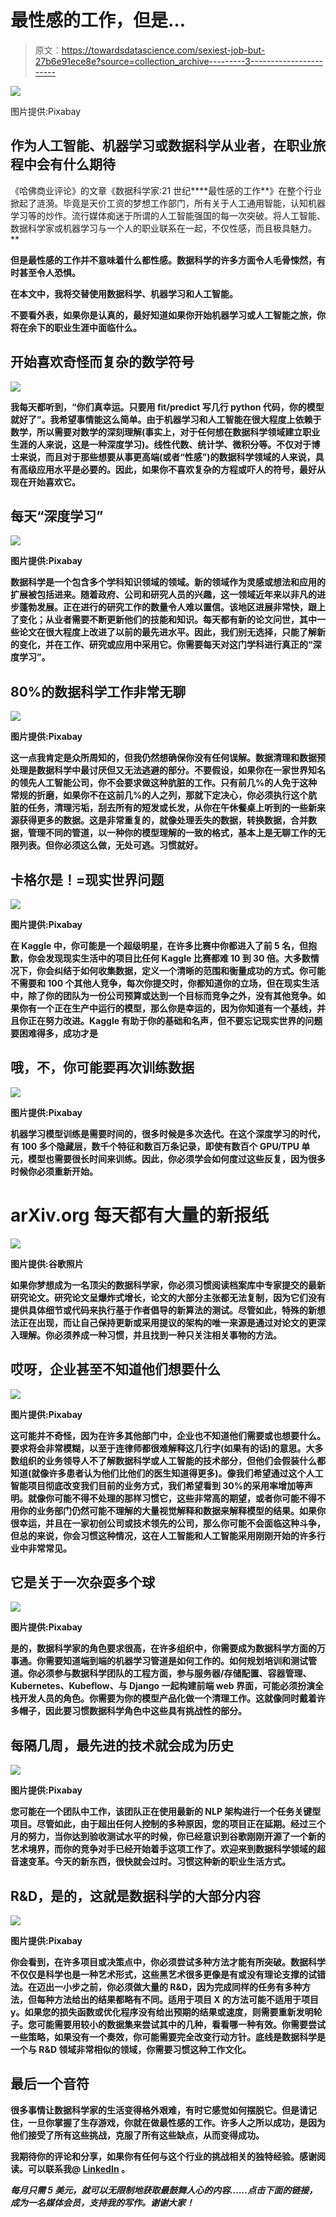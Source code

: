# 最性感的工作，但是…

> 原文：<https://towardsdatascience.com/sexiest-job-but-27b6e91ece8e?source=collection_archive---------3----------------------->

![](img/d77d5c9bb83d63df80ff7125add8b30e.png)

图片提供:Pixabay

## 作为人工智能、机器学习或数据科学从业者，在职业旅程中会有什么期待

《哈佛商业评论》的文章《数据科学家:21 世纪****最性感的工作**》在整个行业掀起了涟漪。毕竟是天价工资的梦想工作部门，所有关于人工通用智能，认知机器学习等的炒作。流行媒体痴迷于所谓的人工智能强国的每一次突破。将人工智能、数据科学家或机器学习与一个人的职业联系在一起，不仅性感，而且极具魅力。**

**但是最性感的工作并不意味着什么都性感。数据科学的许多方面令人毛骨悚然，有时甚至令人恐惧。**

**在本文中，我将交替使用数据科学、机器学习和人工智能。**

**不要看外表，如果你是认真的，最好知道如果你开始机器学习或人工智能之旅，你将在余下的职业生涯中面临什么。**

## **开始喜欢奇怪而复杂的数学符号**

**![](img/8a0cda9b68b8f1367d51e50784a4911e.png)**

**我每天都听到，“你们真幸运。只要用 fit/predict 写几行 python 代码，你的模型就好了”。我希望事情能这么简单。由于机器学习和人工智能在很大程度上依赖于数学，所以需要对数学的深刻理解(事实上，对于任何想在数据科学领域建立职业生涯的人来说，这是一种深度学习)。线性代数、统计学、微积分等。不仅对于博士来说，而且对于那些想要从事更高端(或者“性感”)的数据科学领域的人来说，具有高级应用水平是必要的。因此，如果你不喜欢复杂的方程或吓人的符号，最好从现在开始喜欢它。**

## **每天“深度学习”**

**![](img/1208409e36b22edeedb76d6e64c33e2d.png)**

**图片提供:Pixabay**

**数据科学是一个包含多个学科知识领域的领域。新的领域作为灵感或想法和应用的扩展被包括进来。随着政府、公司和研究人员的兴趣，这一领域近年来以非凡的进步蓬勃发展。正在进行的研究工作的数量令人难以置信。该地区进展非常快，跟上了变化；从业者需要不断更新他们的技能和知识。每天都有新的论文问世，其中一些论文在很大程度上改进了以前的最先进水平。因此，我们别无选择，只能了解新的变化，并在工作、研究或应用中采用它。你需要每天对这门学科进行真正的“深度学习”。**

## **80%的数据科学工作非常无聊**

**![](img/04f3dad4e36fced891447fca3a697b5f.png)**

**图片提供:Pixabay**

**这一点我肯定是众所周知的，但我仍然想确保你没有任何误解。数据清理和数据预处理是数据科学中最讨厌但又无法逃避的部分。不要假设，如果你在一家世界知名的领先人工智能公司，你不会要求做这种肮脏的工作。只有前几%的人免于这种常规的折磨，如果你不在这前几%的人之列，那就下定决心，你必须执行这个肮脏的任务，清理污垢，刮去所有的短发或长发，从你在午休餐桌上听到的一些新来源获得更多的数据。这是非常重复的，就像处理丢失的数据，转换数据，合并数据，管理不同的管道，以一种你的模型理解的一致的格式，基本上是无聊工作的无限列表。但你必须这么做，无处可逃。习惯就好。**

## **卡格尔是！=现实世界问题**

**![](img/c3a3eef2c9323e39ef47ca25a093e129.png)**

**图片提供:Pixabay**

**在 Kaggle 中，你可能是一个超级明星，在许多比赛中你都进入了前 5 名，但抱歉，你会发现现实生活中的项目比任何 Kaggle 比赛都难 10 到 30 倍。大多数情况下，你会纠结于如何收集数据，定义一个清晰的范围和衡量成功的方式。你可能不需要和 100 个其他人竞争，每次你提交时，你都知道你的立场，但在现实生活中，除了你的团队为一份公司预算或达到一个目标而竞争之外，没有其他竞争。如果你有一个正在生产中运行的模型，那么你是幸运的，因为你知道有一个基线，并且你正在努力改进。Kaggle 有助于你的基础和名声，但不要忘记现实世界的问题要困难得多，成功才是**

## **哦，不，你可能要再次训练数据**

**![](img/830cb93a30f385269564868aecf00acf.png)**

**图片提供:Pixabay**

**机器学习模型训练是需要时间的，很多时候是多次迭代。在这个深度学习的时代，有 100 多个隐藏层，数千个特征和数百万条记录，即使有数百个 GPU/TPU 单元，模型也需要很长时间来训练。因此，你必须学会如何度过这些反复，因为很多时候你必须重新开始。**

# **arXiv.org 每天都有大量的新报纸**

**![](img/82a662fa585776723025d89eaac764e8.png)**

**图片提供:谷歌照片**

**如果你梦想成为一名顶尖的数据科学家，你必须习惯阅读档案库中专家提交的最新研究论文。研究论文呈爆炸式增长，论文的大部分主张都无法复制，因为它们没有提供具体细节或代码来执行基于作者倡导的新算法的测试。尽管如此，特殊的新想法正在出现，而让自己保持更新或采用提议的架构的唯一来源是通过对论文的更深入理解。你必须养成一种习惯，并且找到一种只关注相关事物的方法。**

## **哎呀，企业甚至不知道他们想要什么**

**![](img/479bed8d00c9709cb120e908fbe2f6ae.png)**

**图片提供:Pixabay**

**这可能并不奇怪，因为在许多其他部门中，企业也不知道他们需要或也想要什么。要求将会非常模糊，以至于连律师都很难解释这几行字(如果有的话)的意思。大多数组织的业务领导人不了解数据科学或人工智能的技术部分，但他们会假装什么都知道(就像许多患者认为他们比他们的医生知道得更多)。像我们希望通过这个人工智能项目彻底改变我们目前的业务方式，我们希望看到 30%的采用率增加等声明。就像你可能不得不处理的那样习惯它，这些非常高的期望，或者你可能不得不用你的业务部门仍然可能不理解的大量视觉解释和数据来解释模型的结果。如果你很幸运，并且在一家初创公司或技术领先的公司，那么你可能不会面临这种斗争，但总的来说，你会习惯这种情况，这在人工智能和人工智能采用刚刚开始的许多行业中非常常见。**

## **它是关于一次杂耍多个球**

**![](img/192249885060252aab21e77c64c324d7.png)**

**图片提供:Pixabay**

**是的，数据科学家的角色要求很高，在许多组织中，你需要成为数据科学方面的万事通。你需要知道端到端的机器学习管道是如何工作的。如何规划培训和测试管道。你必须参与数据科学团队的工程方面，参与服务器/存储配置、容器管理、Kubernetes、Kubeflow、与 Django 一起构建前端 web 界面，可能必须扮演全栈开发人员的角色。你需要为你的模型产品化做一个清理工作。这就像同时戴着许多帽子，因此要习惯数据科学角色中这些具有挑战性的部分。**

## **每隔几周，最先进的技术就会成为历史**

**![](img/100e70dcf3953b76859d8ff8e4808b35.png)**

**图片提供:Pixabay**

**您可能在一个团队中工作，该团队正在使用最新的 NLP 架构进行一个任务关键型项目。尽管如此，由于超出任何人控制的多种原因，您的项目正在延期。经过三个月的努力，当你达到验收测试水平的时候，你已经意识到谷歌刚刚开源了一个新的艺术境界，而你的竞争对手已经开始着手这项工作了。欢迎来到数据科学领域的超音速变革。今天的新东西，很快就会过时。习惯这种新的职业生活方式。**

## **R&D，是的，这就是数据科学的大部分内容**

**![](img/cd0f51e4cf7371346f0b8825d9194cca.png)**

**图片提供:Pixabay**

**你会看到，在许多项目或决策点中，你必须尝试多种方法才能有所突破。数据科学不仅仅是科学也是一种艺术形式，这些黑艺术很多更像是有或没有理论支撑的试错法。在迈出一小步之前，你必须做大量的 R&D，因为完成同样的任务有多种方法，但每种方法给出的结果都略有不同。适用于项目 X 的方法可能不适用于项目 y。如果您的损失函数或优化程序没有给出预期的结果或速度，则需要重新发明轮子。您可能需要用较小的数据集来尝试其中的几种，看看哪一种有效。你需要尝试一些策略，如果没有一个奏效，你可能需要完全改变行动方针。底线是数据科学是一个与 R&D 领域非常相似的领域，你需要习惯这种工作文化。**

## **最后一个音符**

**很多事情让数据科学家的生活变得格外艰难，有时它感觉如何摆脱它。但是请记住，一旦你掌握了生存游戏，你就在做最性感的工作。许多人之所以成功，是因为他们接受了所有这些挑战，克服了所有这些缺点，从而变得成功。**

**我期待你的评论和分享，如果你有任何与这个行业的挑战相关的独特经验。感谢阅读。可以联系我@ [LinkedIn](http://www.linkedin.com/in/baijayantaroy) 。**

***每月只需 5 美元，就可以无限制地获取最鼓舞人心的内容……点击下面的链接，成为一名媒体会员，支持我的写作。谢谢大家！* [](https://baijayanta.medium.com/membership)**